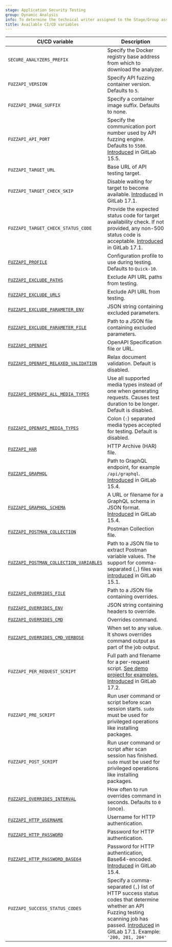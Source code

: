```yaml
---
stage: Application Security Testing
group: Dynamic Analysis
info: To determine the technical writer assigned to the Stage/Group associated with this page, see https://handbook.gitlab.com/handbook/product/ux/technical-writing/#assignments
title: Available CI/CD variables
---
```


| CI/CD variable                                                                               | Description |
|----------------------------------------------------------------------------------------------|-------------|
| `SECURE_ANALYZERS_PREFIX`                                                                    | Specify the Docker registry base address from which to download the analyzer. |
| `FUZZAPI_VERSION`                                                                            | Specify API fuzzing container version. Defaults to `5`. |
| `FUZZAPI_IMAGE_SUFFIX`                                                                       | Specify a container image suffix. Defaults to none. |
| `FUZZAPI_API_PORT`                                                                           | Specify the communication port number used by API fuzzing engine. Defaults to `5500`. [Introduced](https://gitlab.com/gitlab-org/gitlab/-/issues/367734) in GitLab 15.5. |
| `FUZZAPI_TARGET_URL`                                                                         | Base URL of API testing target. |
| `FUZZAPI_TARGET_CHECK_SKIP`                                                                  | Disable waiting for target to become available. [Introduced](https://gitlab.com/gitlab-org/gitlab/-/issues/442699) in GitLab 17.1. |
| `FUZZAPI_TARGET_CHECK_STATUS_CODE`                                                           | Provide the expected status code for target availability check. If not provided, any non-500 status code is acceptable. [Introduced](https://gitlab.com/gitlab-org/gitlab/-/issues/442699) in GitLab 17.1. |
| [`FUZZAPI_PROFILE`](customizing_analyzer_settings.md#api-fuzzing-profiles)                   | Configuration profile to use during testing. Defaults to `Quick-10`. |
| [`FUZZAPI_EXCLUDE_PATHS`](customizing_analyzer_settings.md#exclude-paths)                    | Exclude API URL paths from testing. |
| [`FUZZAPI_EXCLUDE_URLS`](customizing_analyzer_settings.md#exclude-urls)                      | Exclude API URL from testing. |
| [`FUZZAPI_EXCLUDE_PARAMETER_ENV`](customizing_analyzer_settings.md#exclude-parameters)       | JSON string containing excluded parameters. |
| [`FUZZAPI_EXCLUDE_PARAMETER_FILE`](customizing_analyzer_settings.md#exclude-parameters)      | Path to a JSON file containing excluded parameters. |
| [`FUZZAPI_OPENAPI`](enabling_the_analyzer.md#openapi-specification)                          | OpenAPI Specification file or URL. |
| [`FUZZAPI_OPENAPI_RELAXED_VALIDATION`](enabling_the_analyzer.md#openapi-specification)       | Relax document validation. Default is disabled. |
| [`FUZZAPI_OPENAPI_ALL_MEDIA_TYPES`](enabling_the_analyzer.md#openapi-specification)          | Use all supported media types instead of one when generating requests. Causes test duration to be longer. Default is disabled. |
| [`FUZZAPI_OPENAPI_MEDIA_TYPES`](enabling_the_analyzer.md#openapi-specification)              | Colon (`:`) separated media types accepted for testing. Default is disabled. |
| [`FUZZAPI_HAR`](enabling_the_analyzer.md#http-archive-har)                                   | HTTP Archive (HAR) file. |
| [`FUZZAPI_GRAPHQL`](enabling_the_analyzer.md#graphql-schema)                                 | Path to GraphQL endpoint, for example `/api/graphql`. [Introduced](https://gitlab.com/gitlab-org/gitlab/-/issues/352780) in GitLab 15.4. |
| [`FUZZAPI_GRAPHQL_SCHEMA`](enabling_the_analyzer.md#graphql-schema)                          | A URL or filename for a GraphQL schema in JSON format. [Introduced](https://gitlab.com/gitlab-org/gitlab/-/issues/352780) in GitLab 15.4. |
| [`FUZZAPI_POSTMAN_COLLECTION`](enabling_the_analyzer.md#postman-collection)                  | Postman Collection file. |
| [`FUZZAPI_POSTMAN_COLLECTION_VARIABLES`](enabling_the_analyzer.md#postman-variables)         | Path to a JSON file to extract Postman variable values. The support for comma-separated (`,`) files was [introduced](https://gitlab.com/gitlab-org/gitlab/-/issues/356312) in GitLab 15.1. |
| [`FUZZAPI_OVERRIDES_FILE`](customizing_analyzer_settings.md#overrides)                       | Path to a JSON file containing overrides. |
| [`FUZZAPI_OVERRIDES_ENV`](customizing_analyzer_settings.md#overrides)                        | JSON string containing headers to override. |
| [`FUZZAPI_OVERRIDES_CMD`](customizing_analyzer_settings.md#overrides)                        | Overrides command. |
| [`FUZZAPI_OVERRIDES_CMD_VERBOSE`](customizing_analyzer_settings.md#overrides)                | When set to any value. It shows overrides command output as part of the job output. |
| `FUZZAPI_PER_REQUEST_SCRIPT`                                                                 | Full path and filename for a per-request script. [See demo project for examples.](https://gitlab.com/gitlab-org/security-products/demos/api-dast/auth-with-request-example) [Introduced](https://gitlab.com/groups/gitlab-org/-/epics/13691) in GitLab 17.2. |
| `FUZZAPI_PRE_SCRIPT`                                                                         | Run user command or script before scan session starts. `sudo` must be used for privileged operations like installing packages. |
| `FUZZAPI_POST_SCRIPT`                                                                        | Run user command or script after scan session has finished. `sudo` must be used for privileged operations like installing packages. |
| [`FUZZAPI_OVERRIDES_INTERVAL`](customizing_analyzer_settings.md#overrides)                   | How often to run overrides command in seconds. Defaults to `0` (once). |
| [`FUZZAPI_HTTP_USERNAME`](customizing_analyzer_settings.md#http-basic-authentication)        | Username for HTTP authentication. |
| [`FUZZAPI_HTTP_PASSWORD`](customizing_analyzer_settings.md#http-basic-authentication)        | Password for HTTP authentication. |
| [`FUZZAPI_HTTP_PASSWORD_BASE64`](customizing_analyzer_settings.md#http-basic-authentication) | Password for HTTP authentication, Base64-encoded. [Introduced](https://gitlab.com/gitlab-org/security-products/analyzers/api-fuzzing-src/-/merge_requests/702) in GitLab 15.4. |
| `FUZZAPI_SUCCESS_STATUS_CODES`                                                               | Specify a comma-separated (`,`) list of HTTP success status codes that determine whether an API Fuzzing testing scanning job has passed. [Introduced](https://gitlab.com/gitlab-org/gitlab/-/issues/442219) in GitLab 17.1. Example: `'200, 201, 204'` |
